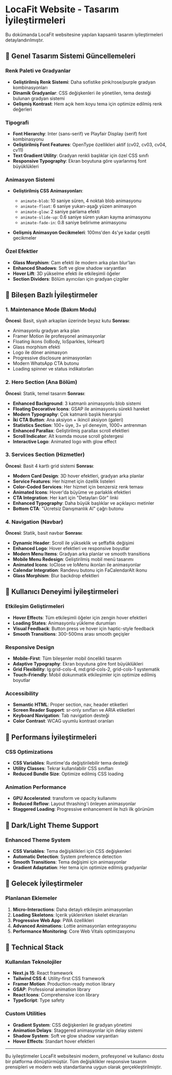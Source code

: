 # LocaFit Website - Tasarım İyileştirmeleri

Bu dokümanda LocaFit websitesine yapılan kapsamlı tasarım iyileştirmeleri detaylandırılmıştır.

## 🎨 Genel Tasarım Sistemi Güncellemeleri

### Renk Paleti ve Gradyanlar
- **Geliştirilmiş Renk Sistemi**: Daha sofistike pink/rose/purple gradyan kombinasyonları
- **Dinamik Gradyanlar**: CSS değişkenleri ile yönetilen, tema desteği bulunan gradyan sistemi
- **Gelişmiş Kontrast**: Hem açık hem koyu tema için optimize edilmiş renk değerleri

### Tipografi
- **Font Hierarchy**: Inter (sans-serif) ve Playfair Display (serif) font kombinasyonu
- **Geliştirilmiş Font Features**: OpenType özellikleri aktif (cv02, cv03, cv04, cv11)
- **Text Gradient Utility**: Gradyan renkli başlıklar için özel CSS sınıfı
- **Responsive Typography**: Ekran boyutuna göre uyarlanmış font büyüklükleri

### Animasyon Sistemi
- **Geliştirilmiş CSS Animasyonları**: 
  - `animate-blob`: 10 saniye süren, 4 noktalı blob animasyonu
  - `animate-float`: 6 saniye yukarı-aşağı yüzen animasyon
  - `animate-glow`: 2 saniye parlama efekti
  - `animate-slide-up`: 0.6 saniye süren yukarı kayma animasyonu
  - `animate-fade-in`: 0.8 saniye belirivme animasyonu

- **Gelişmiş Animasyon Gecikmeleri**: 100ms'den 4s'ye kadar çeşitli gecikmeler

### Özel Efektler
- **Glass Morphism**: Cam efekti ile modern arka plan blur'ları
- **Enhanced Shadows**: Soft ve glow shadow varyantları
- **Hover Lift**: 3D yükselme efekti ile etkileşimli öğeler
- **Section Dividers**: Bölüm ayırıcıları için gradyan çizgiler

## 🔧 Bileşen Bazlı İyileştirmeler

### 1. Maintenance Mode (Bakım Modu)
**Öncesi**: Basit, siyah arkaplan üzerinde beyaz kutu
**Sonrası**: 
- Animasyonlu gradyan arka plan
- Framer Motion ile profesyonel animasyonlar
- Floating ikons (IoBody, IoSparkles, IoHeart)
- Glass morphism efekti
- Logo ile döner animasyon
- Progressive disclosure animasyonları
- Modern WhatsApp CTA butonu
- Loading spinner ve status indikatorları

### 2. Hero Section (Ana Bölüm)
**Öncesi**: Statik, temel tasarım
**Sonrası**:
- **Enhanced Background**: 3 katmanlı animasyonlu blob sistemi
- **Floating Decorative Icons**: GSAP ile animasyonlu sürekli hareket
- **Modern Typography**: Çok katmanlı başlık hierarşisi
- **İki CTA Button**: Ana aksiyon + ikincil aksiyon (galeri)
- **Statistics Section**: 100+ üye, 3+ yıl deneyim, 1000+ antrenman
- **Enhanced Parallax**: Geliştirilmiş parallax scroll efektleri
- **Scroll Indicator**: Alt kısımda mouse scroll göstergesi
- **Interactive Logo**: Animated logo with glow effect

### 3. Services Section (Hizmetler)
**Öncesi**: Basit 4 kartlı grid sistemi
**Sonrası**:
- **Modern Card Design**: 3D hover efektleri, gradyan arka planlar
- **Service Features**: Her hizmet için özellik listeleri
- **Color-Coded Services**: Her hizmet için benzersiz renk teması
- **Animated Icons**: Hover'da büyüme ve parlaklık efektleri
- **CTA Integration**: Her kart için "Detayları Gör" linki
- **Enhanced Typography**: Daha büyük başlıklar ve açıklayıcı metinler
- **Bottom CTA**: "Ücretsiz Danışmanlık Al" çağrı butonu

### 4. Navigation (Navbar)
**Öncesi**: Statik, basit navbar
**Sonrası**:
- **Dynamic Header**: Scroll ile yükseklik ve şeffaflık değişimi
- **Enhanced Logo**: Hover efektleri ve responsive boyutlar
- **Modern Menu Items**: Gradyan arka planlar ve smooth transitions
- **Mobile Menu Redesign**: Geliştirilmiş mobil menü tasarımı
- **Animated Icons**: IoClose ve IoMenu ikonları ile animasyonlar
- **Calendar Integration**: Randevu butonu için FaCalendarAlt ikonu
- **Glass Morphism**: Blur backdrop efektleri

## 🎯 Kullanıcı Deneyimi İyileştirmeleri

### Etkileşim Geliştirmeleri
- **Hover Effects**: Tüm etkileşimli öğeler için zengin hover efektleri
- **Loading States**: Animasyonlu yükleme durumları
- **Visual Feedback**: Button press ve hover için haptic-style feedback
- **Smooth Transitions**: 300-500ms arası smooth geçişler

### Responsive Design
- **Mobile-First**: Tüm bileşenler mobil öncelikli tasarım
- **Adaptive Typography**: Ekran boyutuna göre font büyüklükleri
- **Grid Flexibility**: lg:grid-cols-4, md:grid-cols-2, grid-cols-1 systematik
- **Touch-Friendly**: Mobil dokunmatik etkileşimler için optimize edilmiş boyutlar

### Accessibility
- **Semantic HTML**: Proper section, nav, header etiketleri
- **Screen Reader Support**: sr-only sınıfları ve ARIA etiketleri
- **Keyboard Navigation**: Tab navigation desteği
- **Color Contrast**: WCAG uyumlu kontrast oranları

## 🚀 Performans İyileştirmeleri

### CSS Optimizations
- **CSS Variables**: Runtime'da değiştirilebilir tema desteği
- **Utility Classes**: Tekrar kullanılabilir CSS sınıfları
- **Reduced Bundle Size**: Optimize edilmiş CSS loading

### Animation Performance
- **GPU Accelerated**: transform ve opacity kullanımı
- **Reduced Reflow**: Layout thrashing'i önleyen animasyonlar
- **Staggered Loading**: Progressive enhancement ile hızlı ilk görünüm

## 🌙 Dark/Light Theme Support

### Enhanced Theme System
- **CSS Variables**: Tema değişiklikleri için CSS değişkenleri
- **Automatic Detection**: System preference detection
- **Smooth Transitions**: Tema değişimi için animasyonlar
- **Gradient Adaptation**: Her tema için optimize edilmiş gradyanlar

## 📱 Gelecek İyileştirmeler

### Planlanan Eklemeler
1. **Micro-Interactions**: Daha detaylı etkileşim animasyonları
2. **Loading Skeletons**: Içerik yüklenirken iskelet ekranları
3. **Progressive Web App**: PWA özellikleri
4. **Advanced Animations**: Lottie animasyonları entegrasyonu
5. **Performance Monitoring**: Core Web Vitals optimizasyonu

## 📄 Technical Stack

### Kullanılan Teknolojiler
- **Next.js 15**: React framework
- **Tailwind CSS 4**: Utility-first CSS framework
- **Framer Motion**: Production-ready motion library
- **GSAP**: Professional animation library
- **React Icons**: Comprehensive icon library
- **TypeScript**: Type safety

### Custom Utilities
- **Gradient System**: CSS değişkenleri ile gradyan yönetimi
- **Animation Delays**: Staggered animasyonlar için delay sistemi
- **Shadow System**: Soft ve glow shadow varyantları
- **Hover Effects**: Standart hover efektleri

---

Bu iyileştirmeler LocaFit websitesini modern, profesyonel ve kullanıcı dostu bir platforma dönüştürmüştür. Tüm değişiklikler responsive tasarım prensipleri ve modern web standartlarına uygun olarak gerçekleştirilmiştir.